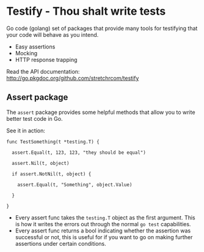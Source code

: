 Testify - Thou shalt write tests
================================

Go code (golang) set of packages that provide many tools for testifying that your code will behave as you intend.

  * Easy assertions
  * Mocking
  * HTTP response trapping

Read the API documentation: http://go.pkgdoc.org/github.com/stretchrcom/testify

Assert package
--------------

The `assert` package provides some helpful methods that allow you to write better test code in Go.

See it in action:

    func TestSomething(t *testing.T) {
   
      assert.Equal(t, 123, 123, "they should be equal")

      assert.Nil(t, object)

      if assert.NotNil(t, object) {

        assert.Equal(t, "Something", object.Value)

      }

    }

  * Every assert func takes the `testing.T` object as the first argument.  This is how it writes the errors out through the normal `go test` capabilities.
  * Every assert func returns a bool indicating whether the assertion was successful or not, this is useful for if you want to go on making further assertions under certain conditions.